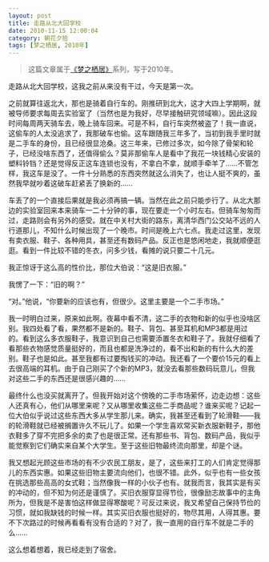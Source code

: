 ```yaml
---
layout: post
title: 走路从北大回学校
date: 2010-11-15 12:00:04
category: 朝花夕拾
tags: [梦之栖居, 2010年]
---
```


> 这篇文章属于[《梦之栖居》](/posts/where-the-dreams-reside/)系列，写于2010年。
	
<!--more-->

走路从北大回学校，这我之前从来没有干过，今天是第一次。

之前就算往返北大，那也是骑着自行车的。刚推研到北大，这才大四上学期啊，就被导师要求每周去实验室了（当然也是为我好，尽早接触研究领域嘛）。因此这段时间每周两天骑车去，晚上骑车回来。可是不料，自行车突然被盗了！我一直说，这偷车的人太没追求了，我那破车也偷。这车跟随我三年多了，当初到我手里时就是二手车的身份，且已经很显沧桑。这三年来，已修过多次，如今除了骨架和轮子，已经没啥东西了，还值得偷么？莫非那偷车人是看中了我花一块钱精心安装的塑料铃铛？还是觉得反正这车连锁也没有，不拿白不拿，就顺手牵羊了……不管怎样，我这车是没了。一件十分熟悉的东西突然就这么消失了，也让人挺不爽的，虽然我早就吵着这破车赶紧丢了换新的……

车丢了的一个直接后果就是我必须再搞一辆。当然在此之前只能步行了。从北大那边的实验室回来本来骑车一二十分钟的事，现在要走一个小时左右。但骑车匆匆而过，走路则会有另外的感受。就在中关村大街的路东，离清华西门公交站不远的人行道那儿，不知什么时候出现了一个晚市。时间是晚上六七点。我走过这里，发现有卖衣服、鞋子、各种用具，甚至还有数码产品。反正也是悠闲地走，我就顺便逛逛。看到一件比较不错的冬衣，问多少钱，看摊的说只要二十几元。

我正惊讶于这么高的性价比，那位大伯说：“这是旧衣服。”

我愣了一下：“旧的啊？”

“对。”他说，“你要新的应该也有，但很少。这里主要是一个二手市场。”

我一时明白过来，原来如此啊。夜幕中看不清，这二手的衣物和新的似乎也没啥区别。我四处看了看，果然都不是新的。鞋子、背包、甚至耳机和MP3都是用过的。看到这么多衣服鞋子，我意识到自己也需要添置冬衣和鞋子了。我就仔细看了看那些衣物感觉质量挺好的，而且也都是洗净过的，看不出和新的有什么大的差别。鞋子也是如此。甚至我都有过要掏钱买的冲动。我还看了一个要价15元的看上去很高端的耳机。由于自己刚买了个新的MP3，就没去看那些数码玩意儿，但我对这些二手的东西还是很感兴趣的……

最终什么也没买就离开了。但我开始对这个傍晚的二手市场萦怀，边走边想：这些人还真有心，他们从哪里来呢？又从哪里收集这些二手商品呢？谁来买呢？记起一位大伯似乎说过这些东西大多从学生那儿来。确实，我甚至还看到了轮滑鞋——我的轮滑鞋就已经被搁置许久不玩儿了。如果一个学生喜欢常买新衣服新鞋子，那他衣鞋多了穿不完把多余的卖了也是很正常。还有那些书、背包、数码产品，我似乎能觉察到它们确实来自某个大学生。至于这些旧物最终流向那里，却是个谜。

我又想起光顾这些市场的有不少农民工朋友，是了，这些来打工的人们肯定觉得那儿的东西实惠。如果这些旧物主要流向他们，也很不错。此外，似乎也有一些女孩在挑选那些高高的女式鞋；当然像我一样的小伙子也有。就我而言，我其实是有买的冲动的，但不知为何还是谨慎了。买旧衣服穿显得节俭，很像励志故事中的主角所为，但我是不是害怕这样做显得寒酸呢？可反过来说，我又希望自己保持节俭的习惯，就如我缺钱的时候一样。其实买旧衣服也挺好的，物尽其用，人得其惠。要不下次路过的时候再看看有没有合适的？对了，我一直用的自行车不就是二手的么……

这么想着想着，我已经走到了宿舍。